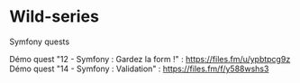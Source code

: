 # Wild-series
Symfony quests

Démo quest "12 - Symfony : Gardez la form !" : https://files.fm/u/ypbtpcg9z
Démo quest "14 - Symfony : Validation" : https://files.fm/f/y588wshs3